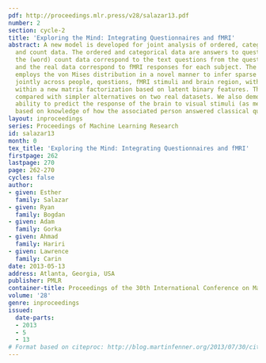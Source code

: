 ```yaml
---
pdf: http://proceedings.mlr.press/v28/salazar13.pdf
number: 2
section: cycle-2
title: 'Exploring the Mind: Integrating Questionnaires and fMRI'
abstract: A new model is developed for joint analysis of ordered, categorical, real
  and count data. The ordered and categorical data are answers to questionnaires,
  the (word) count data correspond to the text questions from the questionnaires,
  and the real data correspond to fMRI responses for each subject. The Bayesian model
  employs the von Mises distribution in a novel manner to infer sparse graphical models
  jointly across people, questions, fMRI stimuli and brain region, with this integrated
  within a new matrix factorization based on latent binary features. The model is
  compared with simpler alternatives on two real datasets. We also demonstrate the
  ability to predict the response of the brain to visual stimuli (as measured by fMRI),
  based on knowledge of how the associated person answered classical questionnaires.
layout: inproceedings
series: Proceedings of Machine Learning Research
id: salazar13
month: 0
tex_title: 'Exploring the Mind: Integrating Questionnaires and fMRI'
firstpage: 262
lastpage: 270
page: 262-270
cycles: false
author:
- given: Esther
  family: Salazar
- given: Ryan
  family: Bogdan
- given: Adam
  family: Gorka
- given: Ahmad
  family: Hariri
- given: Lawrence
  family: Carin
date: 2013-05-13
address: Atlanta, Georgia, USA
publisher: PMLR
container-title: Proceedings of the 30th International Conference on Machine Learning
volume: '28'
genre: inproceedings
issued:
  date-parts:
  - 2013
  - 5
  - 13
# Format based on citeproc: http://blog.martinfenner.org/2013/07/30/citeproc-yaml-for-bibliographies/
---
```


